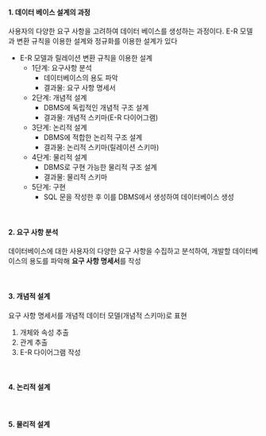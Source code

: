 #### 1. 데이터 베이스 설계의 과정

사용자의 다양한 요구 사항을 고려하여 데이터 베이스를 생성하는 과정이다. E-R 모델과 변환 규칙을 이용한 설계와 정규화를 이용한 설계가 있다

- E-R 모델과 릴레이션 변환 규칙을 이용한 설계
  - 1단계: 요구사항 분석
    - 데이터베이스의 용도 파악
    - 결과물: 요구 사항 명세서
  - 2단계: 개념적 설계
    - DBMS에 독립적인 개념적 구조 설계
    - 결과물: 개념적 스키마(E-R 다이어그램)
  - 3단계: 논리적 설계
    - DBMS에 적합한 논리적 구조 설계
    - 결과물: 논리적 스키마(릴레이션 스키마)
  - 4단계: 물리적 설계
    - DBMS로 구현 가능한 물리적 구조 설계
    - 결과물: 물리적 스키마
  - 5단계: 구현
    - SQL 문을 작성한 후 이를 DBMS에서 생성하여 데이터베이스 생성

<br/>

#### 2. 요구 사항 분석

데이터베이스에 대한 사용자의 다양한 요구 사항을 수집하고 분석하여, 개발할 데이터베이스의 용도를 파악해 **요구 사항 명세서**를 작성

<br/>

#### 3. 개념적 설계

요구 사항 명세서를 개념적 데이터 모델(개념적 스키마)로 표현

1. 개체와 속성 추출
2. 관계 추출
3. E-R 다이어그램 작성

<br/>

#### 4. 논리적 설계

<br/>

#### 5. 물리적 설계
